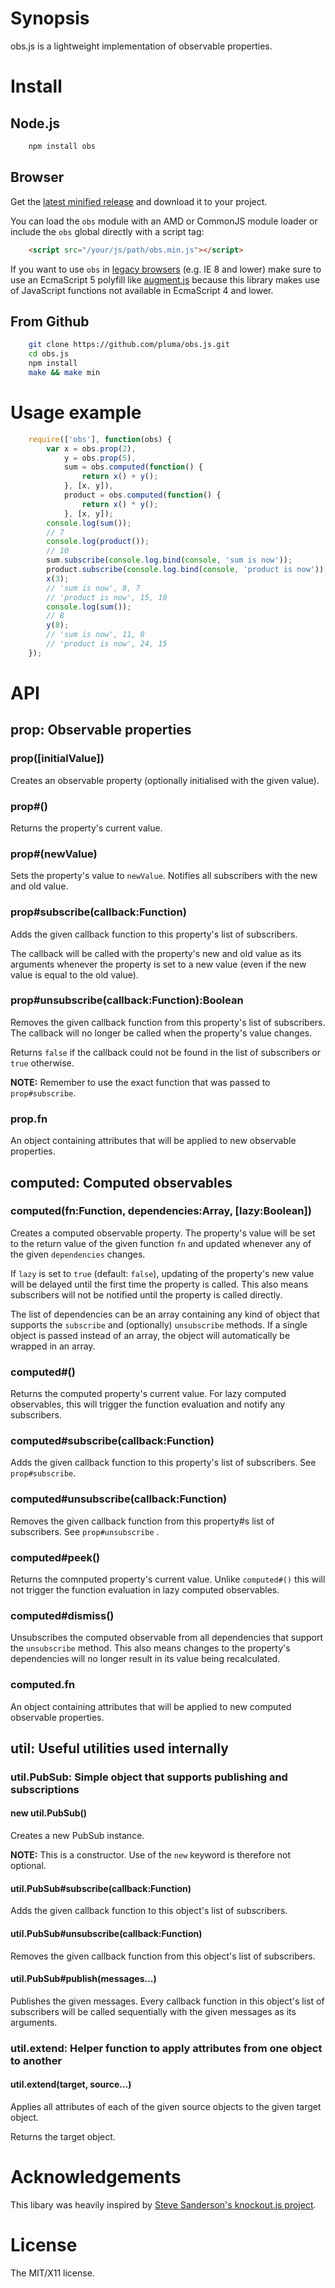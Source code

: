 # Synopsis

obs.js is a lightweight implementation of observable properties.

# Install

## Node.js

```sh
    npm install obs
```

## Browser

Get the [latest minified release](https://raw.github.com/pluma/obs.js/master/lib/obs.min.js) and download it to your project.

You can load the `obs` module with an AMD or CommonJS module loader or include the `obs` global directly with a script tag:

```html
    <script src="/your/js/path/obs.min.js"></script>
```

If you want to use `obs` in [legacy browsers](http://kangax.github.com/es5-compat-table/#showold) (e.g. IE 8 and lower) make sure to use an EcmaScript 5 polyfill like [augment.js](http://augmentjs.com) because this library makes use of JavaScript functions not available in EcmaScript 4 and lower.

## From Github

```sh
    git clone https://github.com/pluma/obs.js.git
    cd obs.js
    npm install
    make && make min
```

# Usage example

```javascript
    require(['obs'], function(obs) {
        var x = obs.prop(2),
            y = obs.prop(5),
            sum = obs.computed(function() {
                return x() + y();
            }, [x, y]),
            product = obs.computed(function() {
                return x() * y();
            }, [x, y]);
        console.log(sum());
        // 7
        console.log(product());
        // 10
        sum.subscribe(console.log.bind(console, 'sum is now'));
        product.subscribe(console.log.bind(console, 'product is now'));
        x(3);
        // 'sum is now', 8, 7
        // 'product is now', 15, 10
        console.log(sum());
        // 8
        y(8);
        // 'sum is now', 11, 8
        // 'product is now', 24, 15
    });
```

# API

## prop: Observable properties

### prop([initialValue])

Creates an observable property (optionally initialised with the given value).

### prop#()

Returns the property's current value.

### prop#(newValue)

Sets the property's value to `newValue`. Notifies all subscribers with the new and old value.

### prop#subscribe(callback:Function)

Adds the given callback function to this property's list of subscribers.

The callback will be called with the property's new and old value as its arguments whenever the property is set to a new value (even if the new value is equal to the old value).

### prop#unsubscribe(callback:Function):Boolean

Removes the given callback function from this property's list of subscribers. The callback will no longer be called when the property's value changes.

Returns `false` if the callback could not be found in the list of subscribers or `true` otherwise.

**NOTE:** Remember to use the exact function that was passed to `prop#subscribe`.

### prop.fn

An object containing attributes that will be applied to new observable properties.

## computed: Computed observables

### computed(fn:Function, dependencies:Array, [lazy:Boolean])

Creates a computed observable property. The property's value will be set to the return value of the given function `fn` and updated whenever any of the given `dependencies` changes.

If `lazy` is set to `true` (default: `false`), updating of the property's new value will be delayed until the first time the property is called. This also means subscribers will not be notified until the property is called directly.

The list of dependencies can be an array containing any kind of object that supports the `subscribe` and (optionally) `unsubscribe` methods. If a single object is passed instead of an array, the object will automatically be wrapped in an array.

### computed#()

Returns the computed property's current value. For lazy computed observables, this will trigger the function evaluation and notify any subscribers.

### computed#subscribe(callback:Function)

Adds the given callback function to this property's list of subscribers. See `prop#subscribe`.

### computed#unsubscribe(callback:Function)

Removes the given callback function from this property#s list of subscribers. See `prop#unsubscribe` .

### computed#peek()

Returns the comnputed property's current value. Unlike `computed#()` this will not trigger the function evaluation in lazy computed observables.

### computed#dismiss()

Unsubscribes the computed observable from all dependencies that support the `unsubscribe` method. This also means changes to the property's dependencies will no longer result in its value being recalculated.

### computed.fn

An object containing attributes that will be applied to new computed observable properties.

## util: Useful utilities used internally

### util.PubSub: Simple object that supports publishing and subscriptions

#### new util.PubSub()

Creates a new PubSub instance.

**NOTE:** This is a constructor. Use of the `new` keyword is therefore not optional.

#### util.PubSub#subscribe(callback:Function)

Adds the given callback function to this object's list of subscribers.

#### util.PubSub#unsubscribe(callback:Function)

Removes the given callback function from this object's list of subscribers.

#### util.PubSub#publish(messages…)

Publishes the given messages. Every callback function in this object's list of subscribers will be called sequentially with the given messages as its arguments.

### util.extend: Helper function to apply attributes from one object to another

#### util.extend(target, source…)

Applies all attributes of each of the given source objects to the given target object.

Returns the target object.

# Acknowledgements

This libary was heavily inspired by [Steve Sanderson's knockout.js project](https://github.com/SteveSanderson/knockout).

# License

The MIT/X11 license.